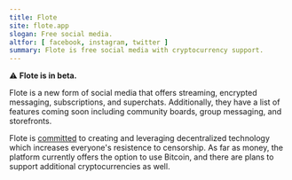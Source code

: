 ```yaml
---
title: Flote
site: flote.app
slogan: Free social media.
altfor: [ facebook, instagram, twitter ]
summary: Flote is free social media with cryptocurrency support.
---
```


:warning: **Flote is in beta.**

Flote is a new form of social media that offers streaming, encrypted messaging,
subscriptions, and superchats. Additionally, they have a list of features
coming soon including community boards, group messaging, and storefronts.

Flote is [committed](http://archive.is/XDbUZ) to creating and leveraging
decentralized technology which increases everyone's resistence to censorship.
As far as money, the platform currently offers the option to use Bitcoin, and
there are plans to support additional cryptocurrencies as well.
